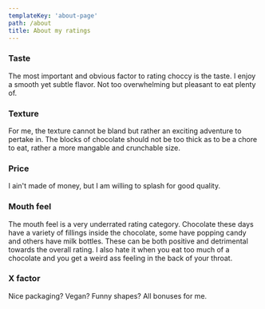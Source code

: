 ```yaml
---
templateKey: 'about-page'
path: /about
title: About my ratings
---
```

### Taste
The most important and obvious factor to rating choccy is the taste. I enjoy a smooth yet subtle flavor. Not too overwhelming but pleasant to eat plenty of.

### Texture
For me, the texture cannot be bland but rather an exciting adventure to pertake in. The blocks of chocolate should not be too thick as to be a chore to eat, rather a more mangable and crunchable size.

### Price
I ain't made of money, but I am willing to splash for good quality.

### Mouth feel
The mouth feel is a very underrated rating category. Chocolate these days have a variety of fillings inside the chocolate, some have popping candy and others have milk bottles. These can be both positive and detrimental towards the overall rating. I also hate it when you eat too much of a chocolate and you get a weird ass feeling in the back of your throat.

### X factor
Nice packaging? Vegan? Funny shapes? All bonuses for me.
